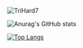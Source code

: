 
 
![TriHard7](https://cdn.discordapp.com/emojis/830386947636592670.webp?size=240&quality=lossless)



<!---
DonkVenom/DonkVenom is a ✨ special ✨ repository because its `README.md` (this file) appears on your GitHub profile.
You can click the Preview link to take a look at your changes.
--->
 

![Anurag's GitHub stats](https://github-readme-stats.vercel.app/api?username=DonkVenom&show_icons=true&)

[![Top Langs](https://github-readme-stats.vercel.app/api/top-langs/?username=DonkVenom&hide_progress=false)](https://github.com/anuraghazra/github-readme-stats)
